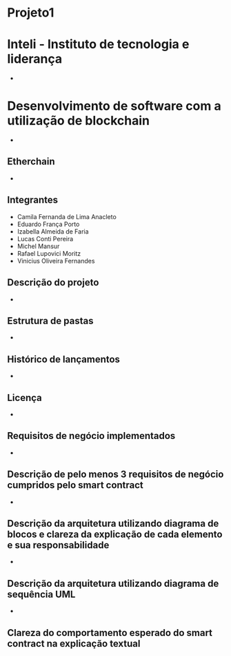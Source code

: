 # Projeto1

# Inteli - Instituto de tecnologia e liderança
*
# Desenvolvimento de software com a utilização de blockchain
*
## Etherchain
*
## Integrantes 
- Camila Fernanda de Lima Anacleto
- Eduardo França Porto
- Izabella Almeida de Faria
- Lucas Conti Pereira
- Michel Mansur
- Rafael Lupovici Moritz
- Vinicius Oliveira Fernandes
## Descrição do projeto
*
## Estrutura de pastas
*
## Histórico de lançamentos
*
## Licença
*
## Requisitos de negócio implementados
*
## Descrição de pelo menos 3 requisitos de negócio cumpridos pelo smart contract 
*
## Descrição da arquitetura utilizando diagrama de blocos e clareza da explicação de cada elemento e sua responsabilidade 
*
## Descrição da arquitetura utilizando diagrama de sequência UML
*
## Clareza do comportamento esperado do smart contract na explicação textual
